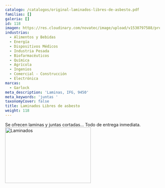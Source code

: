 ```yaml
---
catalogo: /catalogos/original-laminados-libres-de-asbesto.pdf
familias: []
galeria: []
id: 118
imagen: https://res.cloudinary.com/novatec/image/upload/v1530797588/productos/original-laminados-libres-de-asbesto.jpg
industrias:
  - Alimentos y Bebidas
  - Energía
  - Dispositivos Médicos
  - Industria Pesada
  - Biofarmacéuticos
  - Química
  - Agrícola
  - Ingenios
  - Comercial - Construcción
  - Electrónica
marcas:
  - Garlock
meta_description: 'Laminas, IFG, 9450'
meta_keywords: 'juntas '
taxonomyCover: false
title: Laminados Libres de asbesto
weight: 118
---
```




Se ofrecen laminas y juntas cortadas... Todo de entrega inmediata.
 
<img src="images/productos/a9b2a1515f4d16504b93bd07527dddfb-GJC.jpg" alt="Laminados" width="279" height="181" />
